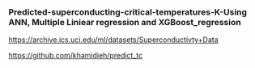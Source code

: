 ### Predicted-superconducting-critical-temperatures-K-Using ANN, Multiple Liniear regression and XGBoost_regression
https://archive.ics.uci.edu/ml/datasets/Superconductivty+Data

https://github.com/khamidieh/predict_tc
